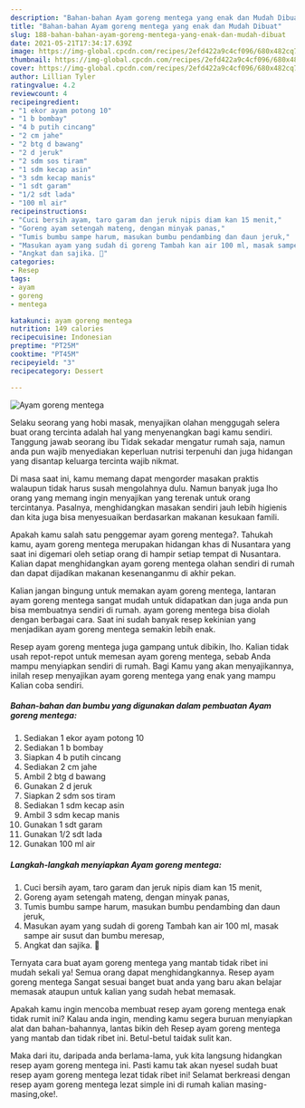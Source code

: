 ```yaml
---
description: "Bahan-bahan Ayam goreng mentega yang enak dan Mudah Dibuat"
title: "Bahan-bahan Ayam goreng mentega yang enak dan Mudah Dibuat"
slug: 188-bahan-bahan-ayam-goreng-mentega-yang-enak-dan-mudah-dibuat
date: 2021-05-21T17:34:17.639Z
image: https://img-global.cpcdn.com/recipes/2efd422a9c4cf096/680x482cq70/ayam-goreng-mentega-foto-resep-utama.jpg
thumbnail: https://img-global.cpcdn.com/recipes/2efd422a9c4cf096/680x482cq70/ayam-goreng-mentega-foto-resep-utama.jpg
cover: https://img-global.cpcdn.com/recipes/2efd422a9c4cf096/680x482cq70/ayam-goreng-mentega-foto-resep-utama.jpg
author: Lillian Tyler
ratingvalue: 4.2
reviewcount: 4
recipeingredient:
- "1 ekor ayam potong 10"
- "1 b bombay"
- "4 b putih cincang"
- "2 cm jahe"
- "2 btg d bawang"
- "2 d jeruk"
- "2 sdm sos tiram"
- "1 sdm kecap asin"
- "3 sdm kecap manis"
- "1 sdt garam"
- "1/2 sdt lada"
- "100 ml air"
recipeinstructions:
- "Cuci bersih ayam, taro garam dan jeruk nipis diam kan 15 menit,"
- "Goreng ayam setengah mateng, dengan minyak panas,"
- "Tumis bumbu sampe harum, masukan bumbu pendambing dan daun jeruk,"
- "Masukan ayam yang sudah di goreng Tambah kan air 100 ml, masak sampe air susut dan bumbu meresap,"
- "Angkat dan sajika. 🤗"
categories:
- Resep
tags:
- ayam
- goreng
- mentega

katakunci: ayam goreng mentega 
nutrition: 149 calories
recipecuisine: Indonesian
preptime: "PT25M"
cooktime: "PT45M"
recipeyield: "3"
recipecategory: Dessert

---
```



![Ayam goreng mentega](https://img-global.cpcdn.com/recipes/2efd422a9c4cf096/680x482cq70/ayam-goreng-mentega-foto-resep-utama.jpg)

Selaku seorang yang hobi masak, menyajikan olahan menggugah selera buat orang tercinta adalah hal yang menyenangkan bagi kamu sendiri. Tanggung jawab seorang ibu Tidak sekadar mengatur rumah saja, namun anda pun wajib menyediakan keperluan nutrisi terpenuhi dan juga hidangan yang disantap keluarga tercinta wajib nikmat.

Di masa  saat ini, kamu memang dapat mengorder masakan praktis walaupun tidak harus susah mengolahnya dulu. Namun banyak juga lho orang yang memang ingin menyajikan yang terenak untuk orang tercintanya. Pasalnya, menghidangkan masakan sendiri jauh lebih higienis dan kita juga bisa menyesuaikan berdasarkan makanan kesukaan famili. 



Apakah kamu salah satu penggemar ayam goreng mentega?. Tahukah kamu, ayam goreng mentega merupakan hidangan khas di Nusantara yang saat ini digemari oleh setiap orang di hampir setiap tempat di Nusantara. Kalian dapat menghidangkan ayam goreng mentega olahan sendiri di rumah dan dapat dijadikan makanan kesenanganmu di akhir pekan.

Kalian jangan bingung untuk memakan ayam goreng mentega, lantaran ayam goreng mentega sangat mudah untuk didapatkan dan juga anda pun bisa membuatnya sendiri di rumah. ayam goreng mentega bisa diolah dengan berbagai cara. Saat ini sudah banyak resep kekinian yang menjadikan ayam goreng mentega semakin lebih enak.

Resep ayam goreng mentega juga gampang untuk dibikin, lho. Kalian tidak usah repot-repot untuk memesan ayam goreng mentega, sebab Anda mampu menyiapkan sendiri di rumah. Bagi Kamu yang akan menyajikannya, inilah resep menyajikan ayam goreng mentega yang enak yang mampu Kalian coba sendiri.

<!--inarticleads1-->

##### Bahan-bahan dan bumbu yang digunakan dalam pembuatan Ayam goreng mentega:

1. Sediakan 1 ekor ayam potong 10
1. Sediakan 1 b bombay
1. Siapkan 4 b putih cincang
1. Sediakan 2 cm jahe
1. Ambil 2 btg d bawang
1. Gunakan 2 d jeruk
1. Siapkan 2 sdm sos tiram
1. Sediakan 1 sdm kecap asin
1. Ambil 3 sdm kecap manis
1. Gunakan 1 sdt garam
1. Gunakan 1/2 sdt lada
1. Gunakan 100 ml air




<!--inarticleads2-->

##### Langkah-langkah menyiapkan Ayam goreng mentega:

1. Cuci bersih ayam, taro garam dan jeruk nipis diam kan 15 menit,
1. Goreng ayam setengah mateng, dengan minyak panas,
1. Tumis bumbu sampe harum, masukan bumbu pendambing dan daun jeruk,
1. Masukan ayam yang sudah di goreng Tambah kan air 100 ml, masak sampe air susut dan bumbu meresap,
1. Angkat dan sajika. 🤗




Ternyata cara buat ayam goreng mentega yang mantab tidak ribet ini mudah sekali ya! Semua orang dapat menghidangkannya. Resep ayam goreng mentega Sangat sesuai banget buat anda yang baru akan belajar memasak ataupun untuk kalian yang sudah hebat memasak.

Apakah kamu ingin mencoba membuat resep ayam goreng mentega enak tidak rumit ini? Kalau anda ingin, mending kamu segera buruan menyiapkan alat dan bahan-bahannya, lantas bikin deh Resep ayam goreng mentega yang mantab dan tidak ribet ini. Betul-betul taidak sulit kan. 

Maka dari itu, daripada anda berlama-lama, yuk kita langsung hidangkan resep ayam goreng mentega ini. Pasti kamu tak akan nyesel sudah buat resep ayam goreng mentega lezat tidak ribet ini! Selamat berkreasi dengan resep ayam goreng mentega lezat simple ini di rumah kalian masing-masing,oke!.

